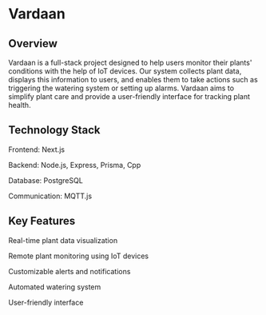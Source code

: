 # Vardaan

## Overview
Vardaan is a full-stack project designed to help users monitor their plants' conditions with the help of IoT devices. Our system collects plant data, displays this information to users, and enables them to take actions such as triggering the watering system or setting up alarms. Vardaan aims to simplify plant care and provide a user-friendly interface for tracking plant health.

## Technology Stack
Frontend: Next.js

Backend: Node.js, Express, Prisma, Cpp

Database: PostgreSQL

Communication: MQTT.js


##  Key Features
Real-time plant data visualization

Remote plant monitoring using IoT devices

Customizable alerts and notifications

Automated watering system

User-friendly interface

